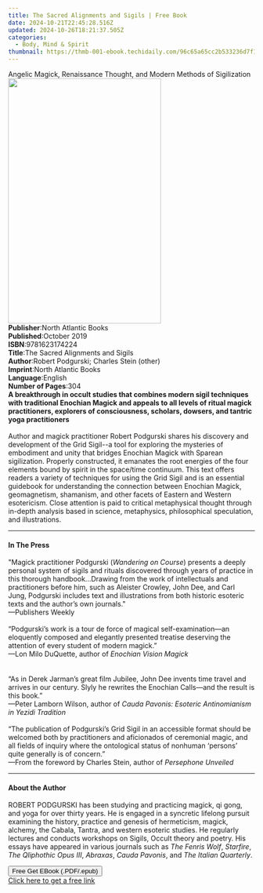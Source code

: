 ```yaml
---
title: The Sacred Alignments and Sigils | Free Book
date: 2024-10-21T22:45:28.516Z
updated: 2024-10-26T18:21:37.505Z
categories:
  - Body, Mind & Spirit
thumbnail: https://thmb-001-ebook.techidaily.com/96c65a65cc2b533236d7f1a8060790c3336cf9381487ed54d3531d5e3d45ded6.jpg
---
```

<main id="book-container">
  <div class="flex flex-col">
    <div class="book-brief flex-1 py-6 px-4 sm:p-6 md:py-10 md:px-8">
      <!-- brief-->
      <div class="book-brief-main">
        Angelic Magick, Renaissance Thought, and Modern Methods of Sigilization
      </div>
    </div>
    <div
      class="book-meta-info flex-1 grid gap-4 col-start-1 col-end-3 row-start-1 sm:mb-6 sm:grid-cols-4 lg:gap-6 lg:col-start-2 lg:row-end-6 lg:row-span-6 lg:mb-0"
    >
      <div
        class="book-meta-info-left place-content-center mt-4 p-4 text-sm leading-6 col-start-2 col-span-2 dark:text-slate-400"
      >
        <img
          class="w-full h-500 object-cover rounded-lg sm:h-255 sm:col-span-2 lg:col-span-full"
          src="https://img-001-ebook.techidaily.com/a17627396a24639719c45cedbdacf734a25895cdfd90b48182bc8aefcf7afbc7.jpg"
          alt=""
          width="312"
          height="500"
        />
      </div>
      <div
        class="book-meta-info-right mt-2 col-start-1 row-start-2 col-span-3 self-center"
      >
        <!-- meta data  -->
        <div class="flex flex-col px-4 md:px-8">
          <div class="flex-1">
            <strong>Publisher</strong>:<span class="px-2"
              >North Atlantic Books</span
            >
          </div>
          <div class="flex-1">
            <strong>Published</strong>:<span class="px-2">October 2019</span>
          </div>
          <div class="flex-1">
            <strong>ISBN</strong>:<span class="px-2">9781623174224</span>
          </div>
          <div class="flex-1">
            <strong>Title</strong>:<span class="px-2"
              >The Sacred Alignments and Sigils</span
            >
          </div>
          <div class="flex-1">
            <strong>Author</strong>:<span class="px-2"
              >Robert Podgurski; Charles Stein (other)</span
            >
          </div>
          <div class="flex-1">
            <strong>Imprint</strong>:<span class="px-2"
              >North Atlantic Books</span
            >
          </div>
          <div class="flex-1">
            <strong>Language</strong>:<span class="px-2">English</span>
          </div>
          <div class="flex-1">
            <strong>Number of Pages</strong>:<span class="px-2">304</span>
          </div>
        </div>
      </div>
    </div>
    <div class="book-description flex-1 py-6 px-4 sm:p-6 md:py-10 md:px-8">
      <div class="book-description-main">
        <div accordion-content="" id="description">
          <b
            >A breakthrough in occult studies that combines modern sigil
            techniques with traditional Enochian Magick and appeals to all
            levels of ritual magick practitioners, explorers of consciousness,
            scholars, dowsers, and tantric yoga practitioners</b
          ><br /><br />Author and magick practitioner Robert Podgurski shares
          his discovery and development of the Grid Sigil--a tool for exploring
          the mysteries of embodiment and unity that bridges Enochian Magick
          with Sparean sigilization. Properly constructed, it emanates the root
          energies of the four elements bound by spirit in the space/time
          continuum. This text offers readers a variety of techniques for using
          the Grid Sigil and is an essential guidebook for understanding the
          connection between Enochian Magick, geomagnetism, shamanism, and other
          facets of Eastern and Western esotericism. Close attention is paid to
          critical metaphysical thought through in-depth analysis based in
          science, metaphysics, philosophical speculation, and illustrations.
        </div>
      </div>
    </div>
    <div class="book-excerpts flex-1 py-6 px-4 sm:p-6 md:py-10 md:px-8">
      <!-- excerpts-->
      <div class="book-excerpts-main">
        <hr />
        <h4 class="placeholder placeholder-heading">
          <span>In The Press</span>
        </h4>
        <p>
          "Magick practitioner Podgurski (<i>Wandering on Course</i>) presents a
          deeply personal system of sigils and rituals discovered through years
          of practice in this thorough handbook...Drawing from the work of
          intellectuals and practitioners before him, such as Aleister Crowley,
          John Dee, and Carl Jung, Podgurski includes text and illustrations
          from both historic esoteric texts and the author’s own journals."<br />—Publishers
          Weekly&nbsp;<br /><br />“Podgurski’s work is a tour de force of
          magical self-examination—an eloquently&nbsp;composed and elegantly
          presented treatise deserving the attention of every student of modern
          magick.”<br />—Lon&nbsp;Milo&nbsp;DuQuette,&nbsp;author of
          <i>Enochian Vision Magick<br /><br /><br /></i>“As in Derek Jarman’s
          great film Jubilee, John Dee invents time travel and arrives in our
          century. Slyly he rewrites the Enochian Calls—and the result is this
          book.”<br />—Peter&nbsp;Lamborn&nbsp;Wilson,&nbsp;author of
          <i>Cauda Pavonis: Esoteric Antinomianism in Yezidi Tradition</i
          ><br />&nbsp;<br />“The publication of Podgurski’s Grid Sigil in an
          accessible format should be welcomed both by practitioners and
          aficionados of ceremonial magic, and all fields of inquiry where the
          ontological status of nonhuman ‘persons’ quite generally is of
          concern.”<br />—From the foreword
          by&nbsp;Charles&nbsp;Stein,&nbsp;author of <i>Persephone Unveiled</i>
        </p>
      </div>
    </div>
    <div class="book-about-author flex-1 py-6 px-4 sm:p-6 md:py-10 md:px-8">
      <!-- about author-->
      <div class="book-main-author-main">
        <hr />
        <h4 class="placeholder placeholder-heading">
          <span>About the Author</span>
        </h4>
        <p>
          ROBERT PODGURSKI has been studying and practicing magick, qi gong, and
          yoga for over thirty years. He is engaged in a syncretic lifelong
          pursuit examining the history, practice and genesis of hermeticism,
          magick, alchemy, the Cabala, Tantra, and western esoteric studies. He
          regularly lectures and conducts workshops on Sigils, Occult theory and
          poetry. His essays have appeared in various journals such as
          <i>The Fenris Wolf</i>, <i>Starfire</i>,
          <i>The Qliphothic Opus III</i>, <i>Abraxas</i>, <i>Cauda Pavonis</i>,
          and <i>The Italian Quarterly</i>.
        </p>
      </div>
    </div>
    <div class="book-free-get flex-1 py-6 px-4 sm:p-6 md:py-10 md:px-8">
      <button
        id="btn-free-get"
        class="bg-blue-500 hover:bg-blue-700 text-white font-bold py-2 px-4 rounded"
      >
        Free Get EBook (.PDF/.epub)
      </button>
      <div id="countdown-display" class="px-2 text-lg mt-2"></div>
      <a
        id="free-link"
        class="hidden bg-blue-500 hover:bg-blue-700 text-white font-bold py-2 px-4 rounded"
        href="https://www.ebooks.com/en-us/book/209602260/the-sacred-alignments-and-sigils/robert-podgurski/"
        target="_blank"
        >Click here to get a free link</a
      >
    </div>
    <script>
      let countdownTime = 0;
      let countdownInterval = null;
      document
        .getElementById('btn-free-get')
        .addEventListener('click', startCountdown);
      function startCountdown() {
        countdownTime = new Date().getTime() + 60000 * 3;
        countdownInterval = setInterval(updateCountdown, 1000);
        document.getElementById('btn-free-get').disabled = true;
        document
          .getElementById('btn-free-get')
          .classList.add('bg-gray-500', 'cursor-not-allowed');
      }
      function updateCountdown() {
        let currentTime = new Date().getTime();
        let timeLeft = countdownTime - currentTime;
        let secondsLeft = Math.floor(timeLeft / 1000);
        document.getElementById('countdown-display').innerHTML =
          `Remaining time: ${secondsLeft} seconds.`;
        if (secondsLeft <= 0) {
          clearInterval(countdownInterval);
          document.getElementById('btn-free-get').classList.add('hidden');
          document.getElementById('free-link').classList.remove('hidden');
          document.getElementById('countdown-display').innerHTML = '';
        }
      }
    </script>
  </div>
</main>

<ins class="adsbygoogle"
      style="display:block"
      data-ad-client="ca-pub-7571918770474297"
      data-ad-slot="8358498916"
      data-ad-format="auto"
      data-full-width-responsive="true"></ins>
    